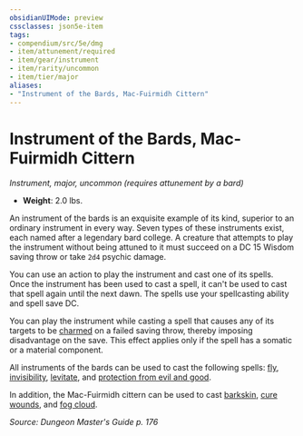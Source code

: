 ```yaml
---
obsidianUIMode: preview
cssclasses: json5e-item
tags:
- compendium/src/5e/dmg
- item/attunement/required
- item/gear/instrument
- item/rarity/uncommon
- item/tier/major
aliases: 
- "Instrument of the Bards, Mac-Fuirmidh Cittern"
---
```

# Instrument of the Bards, Mac-Fuirmidh Cittern
*Instrument, major, uncommon (requires attunement by a bard)*  

- **Weight**: 2.0 lbs.

An instrument of the bards is an exquisite example of its kind, superior to an ordinary instrument in every way. Seven types of these instruments exist, each named after a legendary bard college. A creature that attempts to play the instrument without being attuned to it must succeed on a DC 15 Wisdom saving throw or take `2d4` psychic damage.

You can use an action to play the instrument and cast one of its spells. Once the instrument has been used to cast a spell, it can't be used to cast that spell again until the next dawn. The spells use your spellcasting ability and spell save DC.

You can play the instrument while casting a spell that causes any of its targets to be [charmed](_conditions.md#charmed) on a failed saving throw, thereby imposing disadvantage on the save. This effect applies only if the spell has a somatic or a material component.

All instruments of the bards can be used to cast the following spells: [fly](compendium/spells/fly.md), [invisibility](compendium/spells/invisibility.md), [levitate](compendium/spells/levitate.md), and [protection from evil and good](compendium/spells/protection-from-evil-and-good.md).

In addition, the Mac-Fuirmidh cittern can be used to cast [barkskin](compendium/spells/barkskin.md), [cure wounds](compendium/spells/cure-wounds.md), and [fog cloud](compendium/spells/fog-cloud.md).

*Source: Dungeon Master's Guide p. 176*